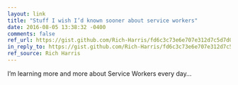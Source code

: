 ```yaml
---
layout: link
title: "Stuff I wish I’d known sooner about service workers"
date: 2016-08-05 13:38:32 -0400
comments: false
ref_url: https://gist.github.com/Rich-Harris/fd6c3c73e6e707e312d7c5d7d0f3b2f9
in_reply_to: https://gist.github.com/Rich-Harris/fd6c3c73e6e707e312d7c5d7d0f3b2f9
ref_source: Rich Harris
---
```


I’m learning more and more about Service Workers every day…